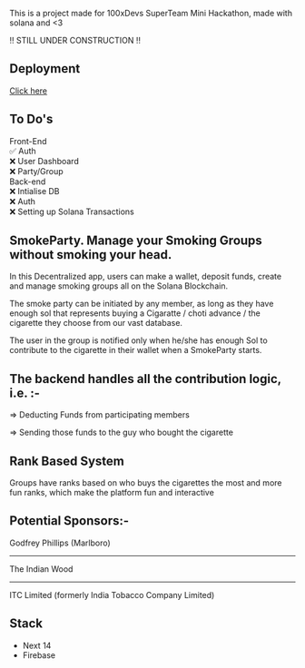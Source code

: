 This is a project made for 100xDevs SuperTeam Mini Hackathon, made with solana and <3

‼️ STILL UNDER CONSTRUCTION ‼️ 

## Deployment
[Click here](https://smoke-buddy.vercel.app/)

## To Do's
Front-End  
✅ Auth  
❌ User Dashboard   
❌ Party/Group   
Back-end  
❌  Intialise DB  
❌  Auth  
❌  Setting up Solana Transactions  

## SmokeParty. Manage your Smoking Groups without smoking your head. 

In this Decentralized app, users can make a wallet, deposit funds, create and manage smoking groups all on the Solana Blockchain.

The smoke party can be initiated by any member, as long as they have enough sol that represents buying a Cigaratte / choti advance / the cigarette they choose from our vast database.

The user in the group is notified only when he/she has enough Sol to contribute to the cigarette in their wallet when a SmokeParty starts.

## The backend handles all the contribution logic, i.e. :-

⇒ Deducting Funds from participating members

⇒ Sending those funds to the guy who bought the cigarette

## Rank Based System

Groups have ranks based on who buys the cigarettes the most and more fun ranks, which make the platform fun and interactive

## Potential Sponsors:-

Godfrey Phillips (Marlboro)

---

The Indian Wood

---

ITC Limited (formerly India Tobacco Company Limited)

## Stack
- Next 14
- Firebase


